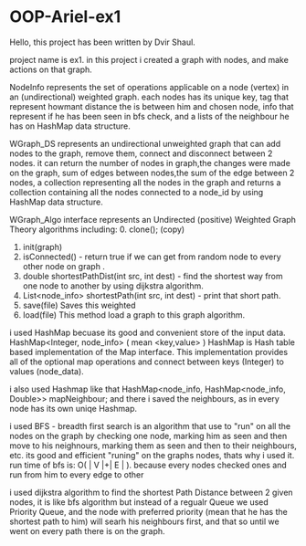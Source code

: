 # OOP-Ariel-ex1
Hello, this project has been written by Dvir Shaul.

project name is ex1.
in this project i created a graph with nodes, and make actions on that graph.

NodeInfo represents the set of operations applicable on a node (vertex) in an (undirectional) weighted graph. 
each nodes has its unique key, tag that represent howmant distance the is between him and chosen node,
info that represent if he has been seen in bfs check, and a lists of the neighbour he has on HashMap data structure.

WGraph_DS represents an undirectional unweighted graph that can add nodes to the graph, remove them, 
connect and disconnect between 2 nodes. it can return the number of nodes in graph,the changes were made on the graph,
sum of edges between nodes,the sum of the edge between 2 nodes, a collection representing all the nodes in the graph and 
returns a collection containing all the nodes connected to a node_id by using HashMap data structure.

WGraph_Algo interface represents an Undirected (positive) Weighted Graph Theory algorithms including:
0. clone(); (copy)
1. init(graph)
2. isConnected() - return true if we can get from random node to every other node on graph .
3. double shortestPathDist(int src, int dest) - find the shortest way from one node to another by using dijkstra algorithm.
4. List<node_info> shortestPath(int src, int dest) - print that short path.
5. save(file) Saves this weighted
6. load(file) This method load a graph to this graph algorithm.

i used HashMap becuase its good and convenient store of the input data.
HashMap<Integer, node_info> ( mean <key,value> )
HashMap is Hash table based implementation of the Map interface. This implementation provides all of the optional 
map operations and connect between keys (Integer) to values (node_data).

i also used Hashmap like that HashMap<node_info, HashMap<node_info, Double>> mapNeighbour;
and there i saved the neighbours, as in every node has its own uniqe Hashmap.

i used BFS - breadth first search is an algorithm that use to "run" on all the nodes on the graph by checking one 
node, marking him as seen and then move to his neighnours, marking them as seen and then to their neighbours, etc.
its good and efficient "runing" on the graphs nodes, thats why i used it.
run time of bfs is: O( | V |+| E | ).  because every nodes checked ones and run from him to every edge to other
 
 i used dijkstra algorithm to find the shortest Path Distance between 2 given nodes, it is like bfs algorithm but instead of 
 a regualr Queue we used Priority Queue, and the node with preferred priority (mean that he has the shortest path to him)
 will searh his neighbours first, and that so until we went on every path there is on the graph.
